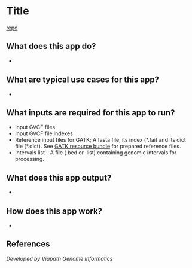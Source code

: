 # Title
[repo](https://url)

## What does this app do?
-

## What are typical use cases for this app?
-

## What inputs are required for this app to run?
- Input GVCF files
- Input GVCF file indexes
- Reference input files for GATK; A fasta file, its index (\*.fai) and its dict file (\*.dict). See [GATK resource bundle](https://software.broadinstitute.org/gatk/download/bundle) for prepared reference files.
- Intervals list - A file (.bed or .list) containing genomic intervals for processing.

## What does this app output?
-

## How does this app work?
-

## References

*Developed by Viapath Genome Informatics*
